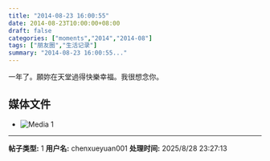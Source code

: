 ```yaml
---
title: "2014-08-23 16:00:55"
date: 2014-08-23T10:00:00+08:00
draft: false
categories: ["moments","2014","2014-08"]
tags: ["朋友圈","生活记录"]
summary: "2014-08-23 16:00:55..."
---
```


一年了。願妳在天堂過得快樂幸福。我很想念你。

## 媒体文件

- ![Media 1](/Moments/photos/2014-08-23/201408231600550.jpg)

---

**帖子类型:** 1
**用户名:** chenxueyuan001
**处理时间:** 2025/8/28 23:27:13